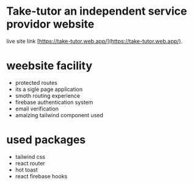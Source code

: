 # Take-tutor an independent service providor website

live site link [https://take-tutor.web.app/](https://take-tutor.web.app/).

# weebsite facility
- protected routes
- its a sigle page application
- smoth routing experience
- firebase authentication system
- email verification
- amaizing tailwind component used


# used packages
- tailwind css
- react router
- hot toast
- react firebase hooks
